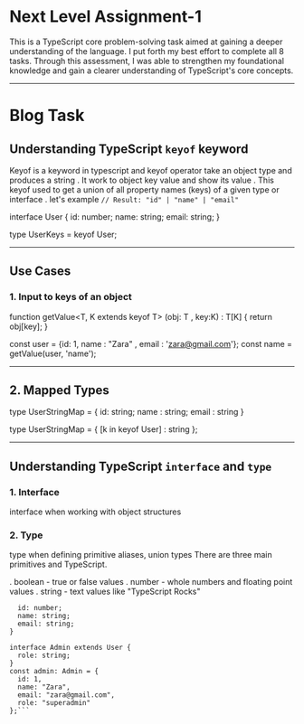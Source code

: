 # Next Level Assignment-1

This is a TypeScript core problem-solving task aimed at gaining a deeper understanding of the language. I put forth my best effort to complete all 8 tasks. Through this assessment, I was able to strengthen my foundational knowledge and gain a clearer understanding of TypeScript's core concepts.

---
# Blog Task

## Understanding TypeScript `keyof` keyword 

Keyof is a keyword in typescript and keyof operator take an object type and produces a string . It work to object key value and show its value .
This keyof used to get a union of all property names (keys) of a given type or interface . let's example `// Result: "id" | "name" | "email"`

interface User {
  id: number;
  name: string;
  email: string;
}

type UserKeys = keyof User;

---

## Use Cases

### 1. Input to keys of an object

function getValue<T, K extends keyof T> (obj: T , key:K) : T[K] {
    return obj[key];
}

const user = {id: 1, name : "Zara" , email : 'zara@gmail.com'};
const name = getValue(user, 'name'); 

---
## 2. Mapped Types

type UserStringMap = {
    id: string;
    name : string;
    email : string
}

type UserStringMap = {
    [k in keyof User] : string
}; 

---

## Understanding TypeScript `interface` and `type`

### 1. Interface
interface when working with object structures 

### 2. Type
type when defining primitive aliases, union types There are three main primitives and TypeScript.

 . boolean - true or false values
 . number - whole numbers and floating point values
 . string - text values like "TypeScript Rocks"

```interface User {
  id: number;
  name: string;
  email: string;
}

interface Admin extends User {
  role: string;
}
const admin: Admin = {
  id: 1,
  name: "Zara",
  email: "zara@gmail.com",
  role: "superadmin"
};```

